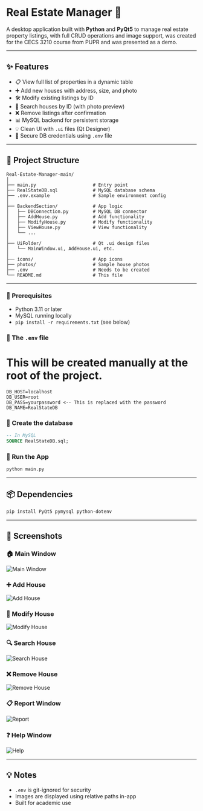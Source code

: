 # Real Estate Manager 🏡

A desktop application built with **Python** and **PyQt5** to manage real estate property listings, with full CRUD operations and image support, was created for the CECS 3210 course from PUPR and was presented as a demo.

---

## ✨ Features

- 📋 View full list of properties in a dynamic table
- ➕ Add new houses with address, size, and photo
- 🛠 Modify existing listings by ID
- 🔎 Search houses by ID (with photo preview)
- ❌ Remove listings after confirmation
- 📊 MySQL backend for persistent storage
- 💡 Clean UI with `.ui` files (Qt Designer)
- 🔐 Secure DB credentials using `.env` file

---

## 📁 Project Structure

```
Real-Estate-Manager-main/
│
├── main.py                     # Entry point
├── RealStateDB.sql             # MySQL database schema
├── .env.example                # Sample environment config
│
├── BackendSection/             # App logic
│   ├── DBConnection.py         # MySQL DB connector
│   ├── AddHouse.py             # Add functionality
│   ├── ModifyHouse.py          # Modify functionality
│   ├── ViewHouse.py            # View functionality
│   └── ...
│
├── UiFolder/                   # Qt .ui design files
│   └── MainWindow.ui, AddHouse.ui, etc.
│
├── icons/                      # App icons
├── photos/                     # Sample house photos
├── .env                        # Needs to be created
└── README.md                   # This file
```

---

### 🔧 Prerequisites

- Python 3.11 or later
- MySQL running locally
- `pip install -r requirements.txt` (see below)

### 🔑 The `.env` file
# This will be created manually at the root of the project.
```env
DB_HOST=localhost
DB_USER=root
DB_PASS=yourpassword <-- This is replaced with the password 
DB_NAME=RealStateDB
```

### 💽 Create the database

```sql
-- In MySQL
SOURCE RealStateDB.sql;
```

### 🚀 Run the App

```bash
python main.py
```

---

## 📦 Dependencies

```bash
pip install PyQt5 pymysql python-dotenv
```

---

## 📸 Screenshots

### 🏠 Main Window
![Main Window](screenshots/mainwindow.png)

### ➕ Add House
![Add House](screenshots/addhouse.png)

### 📝 Modify House
![Modify House](screenshots/modifyhouse.png)

### 🔍 Search House
![Search House](screenshots/searchhouse.png)

### ❌ Remove House
![Remove House](screenshots/removehouse.png)

### 📋 Report Window
![Report](screenshots/report.png)

### ❓ Help Window
![Help](screenshots/Help.png)

---

## 💡 Notes

- `.env` is git-ignored for security
- Images are displayed using relative paths in-app
- Built for academic use
